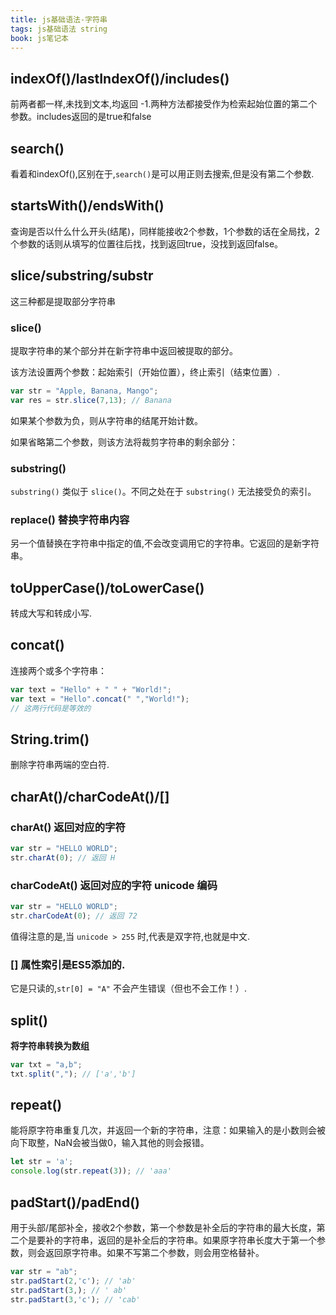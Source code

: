 ```yaml
---
title: js基础语法-字符串
tags: js基础语法 string
book: js笔记本
---
```

## indexOf()/lastIndexOf()/includes()

前两者都一样,未找到文本,均返回 -1.两种方法都接受作为检索起始位置的第二个参数。includes返回的是true和false

## search()

看着和indexOf(),区别在于,`search()`是可以用正则去搜索,但是没有第二个参数.

## startsWith()/endsWith()

查询是否以什么什么开头(结尾)，同样能接收2个参数，1个参数的话在全局找，2个参数的话则从填写的位置往后找，找到返回true，没找到返回false。

## slice/substring/substr

这三种都是提取部分字符串

### slice()
提取字符串的某个部分并在新字符串中返回被提取的部分。

该方法设置两个参数：起始索引（开始位置），终止索引（结束位置）.

```js
var str = "Apple, Banana, Mango";
var res = str.slice(7,13); // Banana
```
如果某个参数为负，则从字符串的结尾开始计数。

如果省略第二个参数，则该方法将裁剪字符串的剩余部分：

### substring()

`substring()` 类似于 `slice()`。不同之处在于 `substring()` 无法接受负的索引。

### replace() 替换字符串内容

另一个值替换在字符串中指定的值,不会改变调用它的字符串。它返回的是新字符串。

## toUpperCase()/toLowerCase()

转成大写和转成小写.

## concat()

连接两个或多个字符串：
```js
var text = "Hello" + " " + "World!";
var text = "Hello".concat(" ","World!");
// 这两行代码是等效的
```

## String.trim()

删除字符串两端的空白符.

## charAt()/charCodeAt()/[]

### charAt() 返回对应的字符

```js
var str = "HELLO WORLD";
str.charAt(0); // 返回 H
```

### charCodeAt() 返回对应的字符 unicode 编码

```js
var str = "HELLO WORLD";
str.charCodeAt(0); // 返回 72
```
值得注意的是,当 `unicode > 255` 时,代表是双字符,也就是中文.

### [] 属性索引是ES5添加的.
它是只读的,`str[0] = "A"` 不会产生错误（但也不会工作！）.

## split()

**将字符串转换为数组**

```js
var txt = "a,b";
txt.split(","); // ['a','b']
```

## repeat()

能将原字符串重复几次，并返回一个新的字符串，注意：如果输入的是小数则会被向下取整，NaN会被当做0，输入其他的则会报错。

```js
let str = 'a';
console.log(str.repeat(3)); // 'aaa'
```

## padStart()/padEnd()

用于头部/尾部补全，接收2个参数，第一个参数是补全后的字符串的最大长度，第二个是要补的字符串，返回的是补全后的字符串。如果原字符串长度大于第一个参数，则会返回原字符串。如果不写第二个参数，则会用空格替补。

```js
var str = "ab";
str.padStart(2,'c'); // 'ab' 
str.padStart(3,); // ' ab' 
str.padStart(3,'c'); // 'cab' 
```